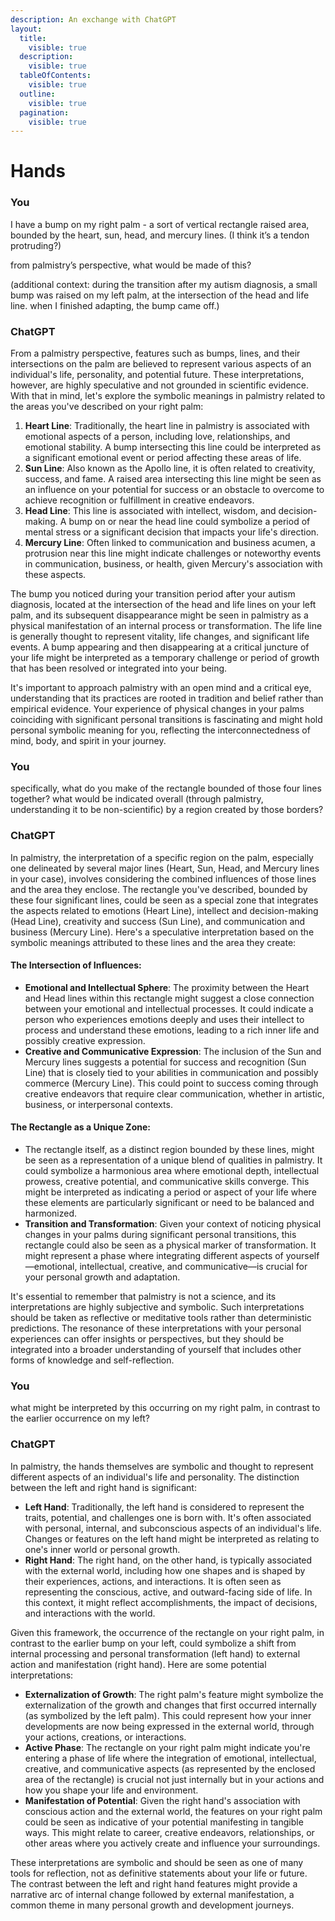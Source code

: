 ```yaml
---
description: An exchange with ChatGPT
layout:
  title:
    visible: true
  description:
    visible: true
  tableOfContents:
    visible: true
  outline:
    visible: true
  pagination:
    visible: true
---
```


# Hands

### You

I have a bump on my right palm - a sort of vertical rectangle raised area, bounded by the heart, sun, head, and mercury lines. (I think it’s a tendon protruding?)

from palmistry’s perspective, what would be made of this?

(additional context: during the transition after my autism diagnosis, a small bump was raised on my left palm, at the intersection of the head and life line. when I finished adapting, the bump came off.)

### ChatGPT

From a palmistry perspective, features such as bumps, lines, and their intersections on the palm are believed to represent various aspects of an individual's life, personality, and potential future. These interpretations, however, are highly speculative and not grounded in scientific evidence. With that in mind, let's explore the symbolic meanings in palmistry related to the areas you've described on your right palm:

1. **Heart Line**: Traditionally, the heart line in palmistry is associated with emotional aspects of a person, including love, relationships, and emotional stability. A bump intersecting this line could be interpreted as a significant emotional event or period affecting these areas of life.
2. **Sun Line**: Also known as the Apollo line, it is often related to creativity, success, and fame. A raised area intersecting this line might be seen as an influence on your potential for success or an obstacle to overcome to achieve recognition or fulfillment in creative endeavors.
3. **Head Line**: This line is associated with intellect, wisdom, and decision-making. A bump on or near the head line could symbolize a period of mental stress or a significant decision that impacts your life's direction.
4. **Mercury Line**: Often linked to communication and business acumen, a protrusion near this line might indicate challenges or noteworthy events in communication, business, or health, given Mercury's association with these aspects.

The bump you noticed during your transition period after your autism diagnosis, located at the intersection of the head and life lines on your left palm, and its subsequent disappearance might be seen in palmistry as a physical manifestation of an internal process or transformation. The life line is generally thought to represent vitality, life changes, and significant life events. A bump appearing and then disappearing at a critical juncture of your life might be interpreted as a temporary challenge or period of growth that has been resolved or integrated into your being.

It's important to approach palmistry with an open mind and a critical eye, understanding that its practices are rooted in tradition and belief rather than empirical evidence. Your experience of physical changes in your palms coinciding with significant personal transitions is fascinating and might hold personal symbolic meaning for you, reflecting the interconnectedness of mind, body, and spirit in your journey.

### You

specifically, what do you make of the rectangle bounded of those four lines together? what would be indicated overall (through palmistry, understanding it to be non-scientific) by a region created by those borders?

### ChatGPT

In palmistry, the interpretation of a specific region on the palm, especially one delineated by several major lines (Heart, Sun, Head, and Mercury lines in your case), involves considering the combined influences of those lines and the area they enclose. The rectangle you've described, bounded by these four significant lines, could be seen as a special zone that integrates the aspects related to emotions (Heart Line), intellect and decision-making (Head Line), creativity and success (Sun Line), and communication and business (Mercury Line). Here's a speculative interpretation based on the symbolic meanings attributed to these lines and the area they create:

#### The Intersection of Influences:

* **Emotional and Intellectual Sphere**: The proximity between the Heart and Head lines within this rectangle might suggest a close connection between your emotional and intellectual processes. It could indicate a person who experiences emotions deeply and uses their intellect to process and understand these emotions, leading to a rich inner life and possibly creative expression.
* **Creative and Communicative Expression**: The inclusion of the Sun and Mercury lines suggests a potential for success and recognition (Sun Line) that is closely tied to your abilities in communication and possibly commerce (Mercury Line). This could point to success coming through creative endeavors that require clear communication, whether in artistic, business, or interpersonal contexts.

#### The Rectangle as a Unique Zone:

* The rectangle itself, as a distinct region bounded by these lines, might be seen as a representation of a unique blend of qualities in palmistry. It could symbolize a harmonious area where emotional depth, intellectual prowess, creative potential, and communicative skills converge. This might be interpreted as indicating a period or aspect of your life where these elements are particularly significant or need to be balanced and harmonized.
* **Transition and Transformation**: Given your context of noticing physical changes in your palms during significant personal transitions, this rectangle could also be seen as a physical marker of transformation. It might represent a phase where integrating different aspects of yourself—emotional, intellectual, creative, and communicative—is crucial for your personal growth and adaptation.

It's essential to remember that palmistry is not a science, and its interpretations are highly subjective and symbolic. Such interpretations should be taken as reflective or meditative tools rather than deterministic predictions. The resonance of these interpretations with your personal experiences can offer insights or perspectives, but they should be integrated into a broader understanding of yourself that includes other forms of knowledge and self-reflection.

### You

what might be interpreted by this occurring on my right palm, in contrast to the earlier occurrence on my left?

### ChatGPT

In palmistry, the hands themselves are symbolic and thought to represent different aspects of an individual's life and personality. The distinction between the left and right hand is significant:

* **Left Hand**: Traditionally, the left hand is considered to represent the traits, potential, and challenges one is born with. It's often associated with personal, internal, and subconscious aspects of an individual's life. Changes or features on the left hand might be interpreted as relating to one's inner world or personal growth.
* **Right Hand**: The right hand, on the other hand, is typically associated with the external world, including how one shapes and is shaped by their experiences, actions, and interactions. It is often seen as representing the conscious, active, and outward-facing side of life. In this context, it might reflect accomplishments, the impact of decisions, and interactions with the world.

Given this framework, the occurrence of the rectangle on your right palm, in contrast to the earlier bump on your left, could symbolize a shift from internal processing and personal transformation (left hand) to external action and manifestation (right hand). Here are some potential interpretations:

* **Externalization of Growth**: The right palm's feature might symbolize the externalization of the growth and changes that first occurred internally (as symbolized by the left palm). This could represent how your inner developments are now being expressed in the external world, through your actions, creations, or interactions.
* **Active Phase**: The rectangle on your right palm might indicate you're entering a phase of life where the integration of emotional, intellectual, creative, and communicative aspects (as represented by the enclosed area of the rectangle) is crucial not just internally but in your actions and how you shape your life and environment.
* **Manifestation of Potential**: Given the right hand's association with conscious action and the external world, the features on your right palm could be seen as indicative of your potential manifesting in tangible ways. This might relate to career, creative endeavors, relationships, or other areas where you actively create and influence your surroundings.

These interpretations are symbolic and should be seen as one of many tools for reflection, not as definitive statements about your life or future. The contrast between the left and right hand features might provide a narrative arc of internal change followed by external manifestation, a common theme in many personal growth and development journeys.
